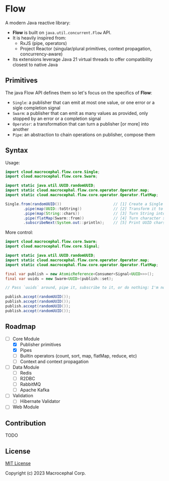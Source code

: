 # Flow

A modern Java reactive library:

+ **Flow** is built on `java.util.concurrent.Flow` API.
+ It is heavily inspired from:
  + RxJS (pipe, operators)
  + Project Reactor (singular/plural primitives, context propagation, concurrency-aware)
+ Its extensions leverage Java 21 virtual threads to offer compatibility closest to native Java

## Primitives

The java Flow API defines them so let's focus on the specifics of **Flow**:

+ `Single`: a publisher that can emit at most one value, or one error or a sigle completion signal
+ `Swarm`: a publisher that can emit as many values as provided, only stopped by an error or a completion signal
+ `Operator`: a transformation that can turn a publisher [or more] into another
+ `Pipe`: an abstraction to chain operations on publisher, compose them

## Syntax

Usage:
```java
import cloud.macrocephal.flow.core.Single;
import cloud.macrocephal.flow.core.Swarm;

import static java.util.UUID.randomUUID;
import static cloud.macrocephal.flow.core.operator.Operator.map;
import static cloud.macrocephal.flow.core.operator.Operator.flatMap;

Single.from(randomUUID())                       // [1] Create a Single of UUID
        .pipe(map(UUID::toString))              // [2] Transform it to a String
        .pipe(map(String::chars))               // [3] Turn String into Stream of characters
        .pipe(flatMap(Swarm::from))             // [4] Turn character stream into Swarm of characters 
        .subscribeNext(System.out::println);    // [5] Print UUID chars one at the time
```

More control:
```java
import cloud.macrocephal.flow.core.Swarm;
import cloud.macrocephal.flow.core.Signal;

import static java.util.UUID.randomUUID;
import static cloud.macrocephal.flow.core.operator.Operator.map;
import static cloud.macrocephal.flow.core.operator.Operator.flatMap;

final var publish = new AtomicReference<Consumer<Signal<UUID>>>();
final var uuids = new Swarm<UUID>(publish::set);

// Pass `uuids` around, pipe it, subscribe to it, or do nothing: I'm not your mamma

publish.accept(randomUUID());
publish.accept(randomUUID());
publish.accept(randomUUID());
publish.accept(randomUUID());
```

## Roadmap

+ [ ] Core Module
  + [x] Publisher primitives
  + [x] Pipes
  + [ ] Builtin operators (count, sort, map, flatMap, reduce, etc)
  + [ ] Context and context propagation
+ [ ] Data Module
  + [ ] Redis
  + [ ] R2DBC
  + [ ] RabbitMQ
  + [ ] Apache Kafka
+ [ ] Validation
  + [ ] Hibernate Validator
+ [ ] Web Module

## Contribution

TODO

## License

[MIT License](./LICENSE)

Copyright (c) 2023 Macrocephal Corp.
